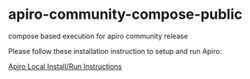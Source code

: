 # apiro-community-compose-public
compose based execution for apiro community release

Please follow these installation instruction to setup and run Apiro:

<a href="https://aprdoc567.apiro.com.au/getting_started/installation/instructions/">Apiro Local Install/Run Instructions<a/>
